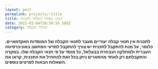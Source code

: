 ```yaml
---
layout: post
permalink: projects/:title
title: מהו מסלול הקבלה לתכנית?
date: 2021-03-04T20:59:55.505Z
category: תהליך הקבלה
---
```

**לתכנית אין תנאי קבלה יעודיים מעבר לתנאי הקבלה של המוסדות האקדמאיים. כלומר, על מנת להתקבל לתכנית יש צורך להתקבל למדעי המחשב באוניברסיטה העברית ולמחלקה הנבחרת בבצלאל, כל מוסד על פי תנאי הקבלה שלו. במקרה והתקבלתם רק לאחד מהתארים ניתן בכל זאת להתחיל את התכנית, קראו את השאלות הבאות לפרטים נוספים.**